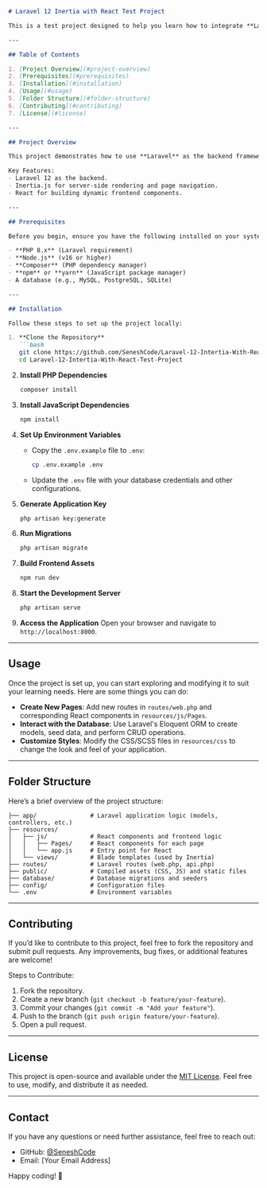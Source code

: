 ```markdown
# Laravel 12 Inertia with React Test Project

This is a test project designed to help you learn how to integrate **Laravel**, **Inertia.js**, and **React** into a single application. It serves as a starting point for building modern, dynamic web applications using these technologies.

---

## Table of Contents

1. [Project Overview](#project-overview)
2. [Prerequisites](#prerequisites)
3. [Installation](#installation)
4. [Usage](#usage)
5. [Folder Structure](#folder-structure)
6. [Contributing](#contributing)
7. [License](#license)

---

## Project Overview

This project demonstrates how to use **Laravel** as the backend framework, **Inertia.js** as the bridge between the backend and frontend, and **React** as the frontend library. The goal is to provide a seamless full-stack development experience where you can build interactive user interfaces without the complexity of traditional APIs.

Key Features:
- Laravel 12 as the backend.
- Inertia.js for server-side rendering and page navigation.
- React for building dynamic frontend components.

---

## Prerequisites

Before you begin, ensure you have the following installed on your system:

- **PHP 8.x** (Laravel requirement)
- **Node.js** (v16 or higher)
- **Composer** (PHP dependency manager)
- **npm** or **yarn** (JavaScript package manager)
- A database (e.g., MySQL, PostgreSQL, SQLite)

---

## Installation

Follow these steps to set up the project locally:

1. **Clone the Repository**
   ```bash
   git clone https://github.com/SeneshCode/Laravel-12-Intertia-With-React-Test-Project.git
   cd Laravel-12-Intertia-With-React-Test-Project
   ```

2. **Install PHP Dependencies**
   ```bash
   composer install
   ```

3. **Install JavaScript Dependencies**
   ```bash
   npm install
   ```

4. **Set Up Environment Variables**
   - Copy the `.env.example` file to `.env`:
     ```bash
     cp .env.example .env
     ```
   - Update the `.env` file with your database credentials and other configurations.

5. **Generate Application Key**
   ```bash
   php artisan key:generate
   ```

6. **Run Migrations**
   ```bash
   php artisan migrate
   ```

7. **Build Frontend Assets**
   ```bash
   npm run dev
   ```

8. **Start the Development Server**
   ```bash
   php artisan serve
   ```

9. **Access the Application**
   Open your browser and navigate to `http://localhost:8000`.

---

## Usage

Once the project is set up, you can start exploring and modifying it to suit your learning needs. Here are some things you can do:

- **Create New Pages**: Add new routes in `routes/web.php` and corresponding React components in `resources/js/Pages`.
- **Interact with the Database**: Use Laravel's Eloquent ORM to create models, seed data, and perform CRUD operations.
- **Customize Styles**: Modify the CSS/SCSS files in `resources/css` to change the look and feel of your application.

---

## Folder Structure

Here’s a brief overview of the project structure:

```
├── app/               # Laravel application logic (models, controllers, etc.)
├── resources/
│   ├── js/            # React components and frontend logic
│   │   ├── Pages/     # React components for each page
│   │   └── app.js     # Entry point for React
│   └── views/         # Blade templates (used by Inertia)
├── routes/            # Laravel routes (web.php, api.php)
├── public/            # Compiled assets (CSS, JS) and static files
├── database/          # Database migrations and seeders
├── config/            # Configuration files
└── .env               # Environment variables
```

---

## Contributing

If you’d like to contribute to this project, feel free to fork the repository and submit pull requests. Any improvements, bug fixes, or additional features are welcome!

Steps to Contribute:
1. Fork the repository.
2. Create a new branch (`git checkout -b feature/your-feature`).
3. Commit your changes (`git commit -m "Add your feature"`).
4. Push to the branch (`git push origin feature/your-feature`).
5. Open a pull request.

---

## License

This project is open-source and available under the [MIT License](LICENSE). Feel free to use, modify, and distribute it as needed.

---

## Contact

If you have any questions or need further assistance, feel free to reach out:

- GitHub: [@SeneshCode](https://github.com/SeneshCode)
- Email: [Your Email Address]

Happy coding! 🚀
``` 

